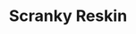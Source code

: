 ---
slug: scranky-reskin-2840
title: Scranky Reskin
description: "Scranky Reskin is an exciting online game. Play for free directly in your browser!"
icon: /images/popular_mods/Scranky Reskin.png
url: https://wowtbc.net/sprunkin/scranky-reskin/index.html
previewImage: /images/popular_mods/Scranky Reskin.png
type: popular mods

# SEO配置
seo:
  title: "Scranky Reskin - Play Free Online Game | Fun Browser Games"
  description: "Scranky Reskin - Play this fun online game for free in your browser. No download required!"
  ogImage: "/images/popular_mods/Scranky Reskin.png"
  keywords: "scranky-reskin-2840, online game, browser game, free game, popular mods game, play online"

videoUrls:
  - https://www.youtube.com/embed/example1
  - https://www.youtube.com/embed/example2

whyPlay:
  title: "Why Play Scranky Reskin?"
  items:
    - "Immersive Gameplay: Scranky Reskin offers an engaging and immersive gaming experience that will keep you entertained for hours"
    - "Challenging Levels: Test your skills with increasingly difficult challenges and obstacles"
    - "Beautiful Graphics: Enjoy stunning visuals and smooth animations that bring the game world to life"
    - "Regular Updates: New content and features are added regularly to keep the game fresh and exciting"
    - "Free to Play: Experience all the fun without spending a penny"
    - "Community Features: Connect with other players, share strategies, and compete for high scores"
    - "Cross-Platform: Play on any device with a web browser, no downloads required"

features:
  title: "Key Features of Scranky Reskin"
  image: "/images/popular_mods/Scranky Reskin.png"
  items:
    - "Intuitive Controls: Easy to learn controls make Scranky Reskin accessible for players of all skill levels"
    - "Multiple Game Modes: Enjoy various gameplay options that provide different challenges and experiences"
    - "Character Customization: Personalize your gaming experience with unique characters and items"
    - "Achievement System: Complete special tasks to earn rewards and recognition"
    - "Leaderboards: Compete with players worldwide and see who can achieve the highest scores"

characteristics:
  title: "Game Characteristics"
  image: "/images/popular_mods/Scranky Reskin.png"
  items:
    - "Genre: Popular mods game with elements of strategy and skill"
    - "Difficulty: Suitable for both casual gamers and those seeking a challenge"
    - "Play Time: Quick sessions or extended gameplay, depending on your preference"
    - "Art Style: Vibrant and engaging visuals that enhance the gaming experience"
    - "Sound Design: Immersive audio that complements the gameplay perfectly"

info: "Scranky Reskin is an exciting online game that offers players a unique and engaging gaming experience. With its intuitive controls, stunning visuals, and challenging gameplay, Scranky Reskin provides hours of entertainment for players of all ages and skill levels. Whether you're looking for a quick gaming session during a break or an extended play session, Scranky Reskin delivers an immersive experience that will keep you coming back for more. The game features multiple levels of increasing difficulty, ensuring that players are constantly challenged as they progress. With regular updates adding new content and features, Scranky Reskin remains fresh and exciting, providing endless entertainment options for its growing community of players."

howToPlayIntro: "Welcome to Scranky Reskin! This guide will walk you through the basics and help you master the game. Whether you're a beginner or looking to improve your skills, these tips and instructions will enhance your gaming experience."

howToPlaySteps:
  - title: "Getting Started"
    description: "Begin your Scranky Reskin adventure by familiarizing yourself with the controls. Use your keyboard or mouse to navigate through the game interface. The tutorial will guide you through the basic mechanics and help you understand the objectives."
  - title: "Understanding the Objectives"
    description: "In Scranky Reskin, your main goal is to progress through levels by completing specific objectives. Each level presents unique challenges that require different strategies and approaches."
  - title: "Mastering the Controls"
    description: "Practice using the controls to improve your precision and reaction time. Scranky Reskin requires quick reflexes and strategic thinking to overcome obstacles and defeat opponents."
  - title: "Utilizing Power-ups"
    description: "Collect power-ups throughout the game to enhance your abilities and overcome difficult challenges. Each power-up offers unique advantages that can be crucial for success."
  - title: "Developing Strategies"
    description: "As you progress in Scranky Reskin, develop effective strategies for different scenarios. Analyze patterns, anticipate challenges, and adapt your approach to maximize your performance."

faq:
  title: "Frequently Asked Questions about Scranky Reskin"
  items:
    - question: "Is Scranky Reskin free to play?"
      answer: "Yes, Scranky Reskin is completely free to play directly in your web browser. No downloads or purchases are required to enjoy the full game experience."
    - question: "Can I play Scranky Reskin on mobile devices?"
      answer: "Yes, Scranky Reskin is optimized for both desktop and mobile play. You can enjoy the game on any device with a web browser and internet connection."
    - question: "Are there any in-game purchases?"
      answer: "While Scranky Reskin is free to play, there may be optional in-game purchases available for cosmetic items or additional features that don't affect core gameplay."
    - question: "How often is Scranky Reskin updated?"
      answer: "The developers regularly update Scranky Reskin with new content, features, and improvements based on player feedback and game performance."
    - question: "Can I play Scranky Reskin offline?"
      answer: "Currently, Scranky Reskin requires an internet connection to play as it's a browser-based online game."
    - question: "Is Scranky Reskin suitable for children?"
      answer: "Yes, Scranky Reskin is designed to be family-friendly and suitable for players of all ages."
    - question: "How do I report bugs or issues?"
      answer: "If you encounter any problems while playing Scranky Reskin, you can report them through the game's support page or contact the developers directly through their website."
    - question: "Still Have Questions?"
      answer: "If you have additional questions about Scranky Reskin that aren't covered in this FAQ, please visit our support center or contact our customer service team for assistance."
---